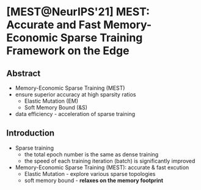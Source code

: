 # [MEST@NeurIPS'21] MEST: Accurate and Fast Memory-Economic Sparse Training Framework on the Edge

## Abstract

- Memory-Economic Sparse Training (MEST)
- ensure superior accuracy at high sparsity ratios
  - Elastic Mutation (EM)
  - Soft Memory Bound (&S)
- data efficiency - acceleration of sparse training



## Introduction

- Sparse training
  - the total epoch number is the same as dense training
  - the speed of each training iteration (batch) is significantly improved
- Memory-Economic Sparse Training (MEST): accurate & fast excution
  - Elastic Mutation - explore various sparse topologies
  - soft memory bound - **relaxes on the memory footprint**